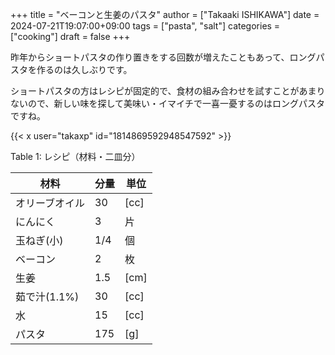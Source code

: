 +++
title = "ベーコンと生姜のパスタ"
author = ["Takaaki ISHIKAWA"]
date = 2024-07-21T19:07:00+09:00
tags = ["pasta", "salt"]
categories = ["cooking"]
draft = false
+++

昨年からショートパスタの作り置きをする回数が増えたこともあって、ロングパスタを作るのは久しぶりです。  

ショートパスタの方はレシピが固定的で、食材の組み合わせを試すことがあまりないので、新しい味を探して美味い・イマイチで一喜一憂するのはロングパスタですね。  

{{< x user="takaxp" id="1814869592948547592" >}}  

<div class="table-caption">
  <span class="table-number">Table 1</span>:
  レシピ（材料・二皿分）
</div>

| 材料      | 分量 | 単位 |
|---------|----|----|
| オリーブオイル | 30  | [cc] |
| にんにく  | 3   | 片   |
| 玉ねぎ(小) | 1/4 | 個   |
| ベーコン  | 2   | 枚   |
| 生姜      | 1.5 | [cm] |
| 茹で汁(1.1%) | 30  | [cc] |
| 水        | 15  | [cc] |
| パスタ    | 175 | [g]  |
